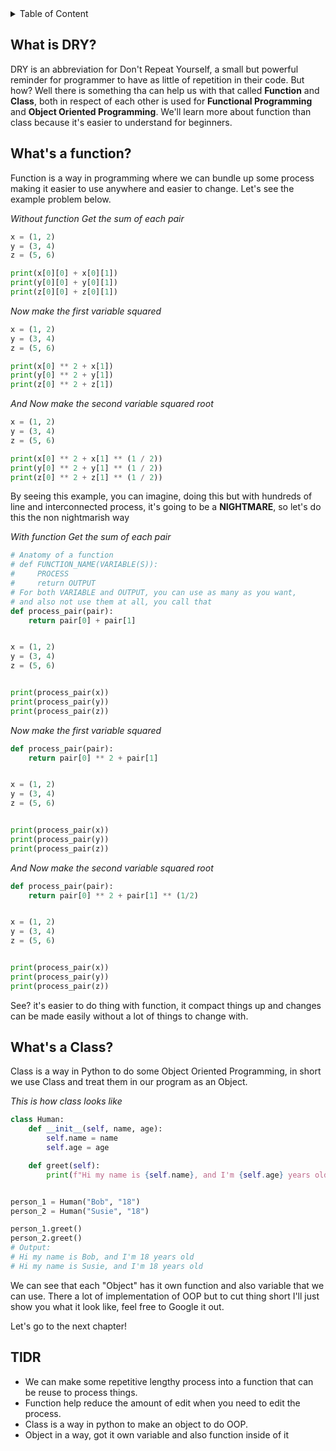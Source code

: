 <details>
<summary>Table of Content</summary>

# Table of Content

- [Table of Content](#table-of-content)
  - [What is DRY?](#what-is-dry)
  - [What's a function?](#whats-a-function)
  - [What's a Class?](#whats-a-class)
  - [TlDR](#tldr)

</details>

## What is DRY?

DRY is an abbreviation for Don't Repeat Yourself, a small but powerful reminder for programmer to have as little of repetition in their code. But how? Well there is something tha can help us with that called **Function** and **Class**, both in respect of each other is used for **Functional Programming** and **Object Oriented Programming**. We'll learn more about function than class because it's easier to understand for beginners.

## What's a function?

Function is a way in programming where we can bundle up some process making it easier to use anywhere and easier to change. Let's see the example problem below.

*Without function*
*Get the sum of each pair*

```python
x = (1, 2)
y = (3, 4)
z = (5, 6)

print(x[0][0] + x[0][1])
print(y[0][0] + y[0][1])
print(z[0][0] + z[0][1])
```

*Now make the first variable squared*

```python
x = (1, 2)
y = (3, 4)
z = (5, 6)

print(x[0] ** 2 + x[1])
print(y[0] ** 2 + y[1])
print(z[0] ** 2 + z[1])
```

*And Now make the second variable squared root*

```python
x = (1, 2)
y = (3, 4)
z = (5, 6)

print(x[0] ** 2 + x[1] ** (1 / 2))
print(y[0] ** 2 + y[1] ** (1 / 2))
print(z[0] ** 2 + z[1] ** (1 / 2))
```

By seeing this example, you can imagine, doing this but with hundreds of line and interconnected process, it's going to be a **NIGHTMARE**, so let's do this the non nightmarish way

*With function*
*Get the sum of each pair*

```python
# Anatomy of a function
# def FUNCTION_NAME(VARIABLE(S)):
#     PROCESS
#     return OUTPUT
# For both VARIABLE and OUTPUT, you can use as many as you want, 
# and also not use them at all, you call that 
def process_pair(pair):
    return pair[0] + pair[1]


x = (1, 2)
y = (3, 4)
z = (5, 6)


print(process_pair(x))
print(process_pair(y))
print(process_pair(z))
```

*Now make the first variable squared*

```python
def process_pair(pair):
    return pair[0] ** 2 + pair[1]


x = (1, 2)
y = (3, 4)
z = (5, 6)


print(process_pair(x))
print(process_pair(y))
print(process_pair(z))

```

*And Now make the second variable squared root*

```python
def process_pair(pair):
    return pair[0] ** 2 + pair[1] ** (1/2)


x = (1, 2)
y = (3, 4)
z = (5, 6)


print(process_pair(x))
print(process_pair(y))
print(process_pair(z))

```

See? it's easier to do thing with function, it compact things up and changes can be made easily without a lot of things to change with.

## What's a Class?

Class is a way in Python to do some Object Oriented Programming, in short we use Class and treat them in our program as an Object.

*This is how class looks like*

```python
class Human:
    def __init__(self, name, age):
        self.name = name
        self.age = age

    def greet(self):
        print(f"Hi my name is {self.name}, and I'm {self.age} years old")


person_1 = Human("Bob", "18")
person_2 = Human("Susie", "18")

person_1.greet()
person_2.greet()
# Output: 
# Hi my name is Bob, and I'm 18 years old
# Hi my name is Susie, and I'm 18 years old
```

We can see that each "Object" has it own function and also variable that we can use. There a lot of implementation of OOP but to cut thing short I'll just show you what it look like, feel free to Google it out.

Let's go to the next chapter!

## TlDR

- We can make some repetitive lengthy process into a function that can be reuse to process things.
- Function help reduce the amount of edit when you need to edit the process.
- Class is a way in python to make an object to do OOP.
- Object in a way, got it own variable and also function inside of it
